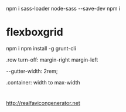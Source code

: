 npm i sass-loader node-sass --save-dev
npm i

# flexboxgrid
npm i
npm install -g grunt-cli

.row turn-off:
margin-right
margin-left

--gutter-width: 2rem;

.container:
width to max-width

#
http://realfavicongenerator.net
